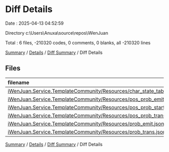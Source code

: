 # Diff Details

Date : 2025-04-13 04:52:59

Directory c:\\Users\\Anuxa\\source\\repos\\iWenJuan

Total : 6 files,  -210320 codes, 0 comments, 0 blanks, all -210320 lines

[Summary](results.md) / [Details](details.md) / [Diff Summary](diff.md) / Diff Details

## Files
| filename | language | code | comment | blank | total |
| :--- | :--- | ---: | ---: | ---: | ---: |
| [iWenJuan.Service.TemplateCommunity/Resources/char\_state\_tab.json](/iWenJuan.Service.TemplateCommunity/Resources/char_state_tab.json) | JSON | -79,460 | 0 | 0 | -79,460 |
| [iWenJuan.Service.TemplateCommunity/Resources/pos\_prob\_emit.json](/iWenJuan.Service.TemplateCommunity/Resources/pos_prob_emit.json) | JSON | -89,711 | 0 | 0 | -89,711 |
| [iWenJuan.Service.TemplateCommunity/Resources/pos\_prob\_start.json](/iWenJuan.Service.TemplateCommunity/Resources/pos_prob_start.json) | JSON | -258 | 0 | 0 | -258 |
| [iWenJuan.Service.TemplateCommunity/Resources/pos\_prob\_trans.json](/iWenJuan.Service.TemplateCommunity/Resources/pos_prob_trans.json) | JSON | -5,639 | 0 | 0 | -5,639 |
| [iWenJuan.Service.TemplateCommunity/Resources/prob\_emit.json](/iWenJuan.Service.TemplateCommunity/Resources/prob_emit.json) | JSON | -35,234 | 0 | 0 | -35,234 |
| [iWenJuan.Service.TemplateCommunity/Resources/prob\_trans.json](/iWenJuan.Service.TemplateCommunity/Resources/prob_trans.json) | JSON | -18 | 0 | 0 | -18 |

[Summary](results.md) / [Details](details.md) / [Diff Summary](diff.md) / Diff Details